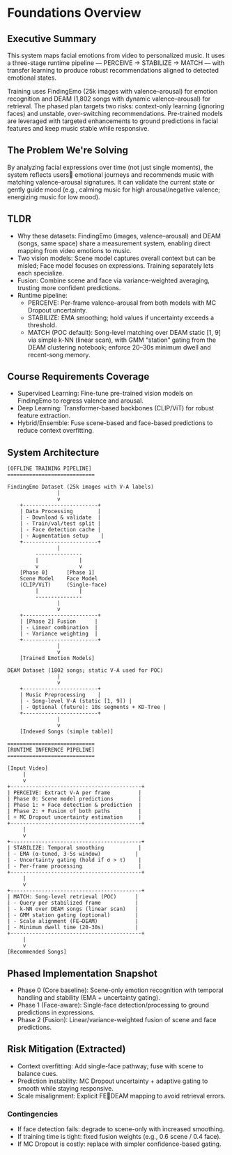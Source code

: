 # Foundations Overview

## Executive Summary

This system maps facial emotions from video to personalized music. It uses a three-stage runtime pipeline — PERCEIVE → STABILIZE → MATCH — with transfer learning to produce robust recommendations aligned to detected emotional states.

Training uses FindingEmo (25k images with valence–arousal) for emotion recognition and DEAM (1,802 songs with dynamic valence–arousal) for retrieval. The phased plan targets two risks: context-only learning (ignoring faces) and unstable, over-switching recommendations. Pre-trained models are leveraged with targeted enhancements to ground predictions in facial features and keep music stable while responsive.

## The Problem We're Solving

By analyzing facial expressions over time (not just single moments), the system reflects users emotional journeys and recommends music with matching valence–arousal signatures. It can validate the current state or gently guide mood (e.g., calming music for high arousal/negative valence; energizing music for low mood).

## TLDR

- Why these datasets: FindingEmo (images, valence–arousal) and DEAM (songs, same space) share a measurement system, enabling direct mapping from video emotions to music.
- Two vision models: Scene model captures overall context but can be misled; Face model focuses on expressions. Training separately lets each specialize.
- Fusion: Combine scene and face via variance-weighted averaging, trusting more confident predictions.
- Runtime pipeline:
  - PERCEIVE: Per-frame valence–arousal from both models with MC Dropout uncertainty.
  - STABILIZE: EMA smoothing; hold values if uncertainty exceeds a threshold.
  - MATCH (POC default): Song-level matching over DEAM static [1, 9] via simple k-NN
    (linear scan), with GMM “station” gating from the DEAM clustering notebook;
    enforce 20–30s minimum dwell and recent-song memory.

## Course Requirements Coverage

- Supervised Learning: Fine-tune pre-trained vision models on FindingEmo to regress valence and arousal.
- Deep Learning: Transformer-based backbones (CLIP/ViT) for robust feature extraction.
- Hybrid/Ensemble: Fuse scene-based and face-based predictions to reduce context overfitting.

## System Architecture

```
[OFFLINE TRAINING PIPELINE]
============================

FindingEmo Dataset (25k images with V-A labels)
                |
                v
    +------------------------+
    | Data Processing        |
    | - Download & validate  |
    | - Train/val/test split |
    | - Face detection cache |
    | - Augmentation setup    |
    +------------------------+
                |
         ---------------
         |             |
         v             v
    [Phase 0]      [Phase 1]
    Scene Model    Face Model
    (CLIP/ViT)     (Single-face)
         |             |
         ---------------
                |
                v
    +------------------------+
    | [Phase 2] Fusion      |
    | - Linear combination  |
    | - Variance weighting  |
    +------------------------+
                |
                v
    [Trained Emotion Models]

DEAM Dataset (1802 songs; static V-A used for POC)
                |
                v
    +------------------------+
    | Music Preprocessing    |
    | - Song-level V-A (static [1, 9]) |
    | - Optional (future): 10s segments + KD-Tree |
    +------------------------+
                |
                v
    [Indexed Songs (simple table)]

============================
[RUNTIME INFERENCE PIPELINE]
============================

[Input Video]
     |
     v
+------------------------------------------+
| PERCEIVE: Extract V-A per frame         |
| Phase 0: Scene model predictions        |
| Phase 1: + Face detection & prediction  |
| Phase 2: + Fusion of both paths         |
| + MC Dropout uncertainty estimation     |
+------------------------------------------+
     |
     v
+------------------------------------------+
| STABILIZE: Temporal smoothing           |
| - EMA (α-tuned, 3-5s window)           |
| - Uncertainty gating (hold if σ > τ)    |
| - Per-frame processing                  |
+------------------------------------------+
     |
     v
+------------------------------------------+
| MATCH: Song-level retrieval (POC)      |
| - Query per stabilized frame           |
| - k-NN over DEAM songs (linear scan)   |
| - GMM station gating (optional)        |
| - Scale alignment (FE→DEAM)            |
| - Minimum dwell time (20-30s)          |
+------------------------------------------+
     |
     v
[Recommended Songs]
```

## Phased Implementation Snapshot

- Phase 0 (Core baseline): Scene-only emotion recognition with temporal handling and stability (EMA + uncertainty gating).
- Phase 1 (Face-aware): Single-face detection/processing to ground predictions in expressions.
- Phase 2 (Fusion): Linear/variance-weighted fusion of scene and face predictions.

## Risk Mitigation (Extracted)

- Context overfitting: Add single-face pathway; fuse with scene to balance cues.
- Prediction instability: MC Dropout uncertainty + adaptive gating to smooth while staying responsive.
- Scale misalignment: Explicit FEDEAM mapping to avoid retrieval errors.

### Contingencies

- If face detection fails: degrade to scene-only with increased smoothing.
- If training time is tight: fixed fusion weights (e.g., 0.6 scene / 0.4 face).
- If MC Dropout is costly: replace with simpler confidence-based gating.
